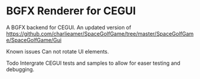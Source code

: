 # BGFX Renderer for CEGUI 
A BGFX backend for CEGUI. 
An updated version of https://github.com/charlieamer/SpaceGolfGame/tree/master/SpaceGolfGame/SpaceGolfGame/Gui 



Known issues
Can not rotate UI elements.


Todo
Intergrate CEGUI tests and samples to allow for easer testing and debugging.
